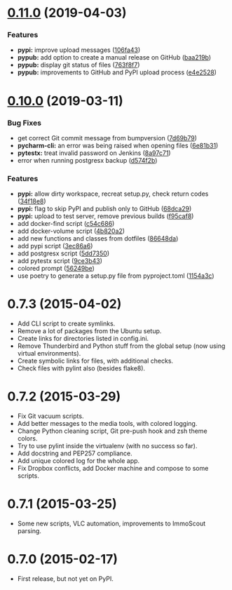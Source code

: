 # [0.11.0](https://github.com/andreoliwa/python-clib/compare/v0.10.0...v0.11.0) (2019-04-03)

### Features

-   **pypi:** improve upload messages ([106fa43](https://github.com/andreoliwa/python-clib/commit/106fa43))
-   **pypub:** add option to create a manual release on GitHub ([baa219b](https://github.com/andreoliwa/python-clib/commit/baa219b))
-   **pypub:** display git status of files ([763f8f7](https://github.com/andreoliwa/python-clib/commit/763f8f7))
-   **pypub:** improvements to GitHub and PyPI upload process ([e4e2528](https://github.com/andreoliwa/python-clib/commit/e4e2528))

<a name="0.10.0"></a>

# [0.10.0](https://github.com/andreoliwa/python-clib/compare/0.7.0...v0.10.0) (2019-03-11)

### Bug Fixes

-   get correct Git commit message from bumpversion ([7d69b79](https://github.com/andreoliwa/python-clib/commit/7d69b79))
-   **pycharm-cli:** an error was being raised when opening files ([6e81b31](https://github.com/andreoliwa/python-clib/commit/6e81b31))
-   **pytestx:** treat invalid password on Jenkins ([8a97c71](https://github.com/andreoliwa/python-clib/commit/8a97c71))
-   error when running postgresx backup ([d574f2b](https://github.com/andreoliwa/python-clib/commit/d574f2b))

### Features

-   **pypi:** allow dirty workspace, recreat setup.py, check return codes ([34f18e8](https://github.com/andreoliwa/python-clib/commit/34f18e8))
-   **pypi:** flag to skip PyPI and publish only to GitHub ([68dca29](https://github.com/andreoliwa/python-clib/commit/68dca29))
-   **pypi:** upload to test server, remove previous builds ([f95caf8](https://github.com/andreoliwa/python-clib/commit/f95caf8))
-   add docker-find script ([c54c686](https://github.com/andreoliwa/python-clib/commit/c54c686))
-   add docker-volume script ([4b820a2](https://github.com/andreoliwa/python-clib/commit/4b820a2))
-   add new functions and classes from dotfiles ([86648da](https://github.com/andreoliwa/python-clib/commit/86648da))
-   add pypi script ([3ec86a6](https://github.com/andreoliwa/python-clib/commit/3ec86a6))
-   add postgresx script ([5dd7350](https://github.com/andreoliwa/python-clib/commit/5dd7350))
-   add pytestx script ([9ce3b43](https://github.com/andreoliwa/python-clib/commit/9ce3b43))
-   colored prompt ([56249be](https://github.com/andreoliwa/python-clib/commit/56249be))
-   use poetry to generate a setup.py file from pyproject.toml ([1154a3c](https://github.com/andreoliwa/python-clib/commit/1154a3c))

<a name="0.7.3"></a>

# 0.7.3 (2015-04-02)

-   Add CLI script to create symlinks.
-   Remove a lot of packages from the Ubuntu setup.
-   Create links for directories listed in config.ini.
-   Remove Thunderbird and Python stuff from the global setup (now using virtual environments).
-   Create symbolic links for files, with additional checks.
-   Check files with pylint also (besides flake8).

<a name="0.7.2"></a>

# 0.7.2 (2015-03-29)

-   Fix Git vacuum scripts.
-   Add better messages to the media tools, with colored logging.
-   Change Python cleaning script, Git pre-push hook and zsh theme colors.
-   Try to use pylint inside the virtualenv (with no success so far).
-   Add docstring and PEP257 compliance.
-   Add unique colored log for the whole app.
-   Fix Dropbox conflicts, add Docker machine and compose to some scripts.

<a name="0.7.1"></a>

# 0.7.1 (2015-03-25)

-   Some new scripts, VLC automation, improvements to ImmoScout parsing.

<a name="0.7.0"></a>

# 0.7.0 (2015-02-17)

-   First release, but not yet on PyPI.
